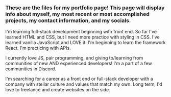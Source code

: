 ### These are the files for my portfolio page! This page will display info about myself, my most recent or most accomplished projects, my contact information, and my socials. 

I'm learning full-stack development beginning with front end. So far I've learned HTML and CSS, but I need more practice with styling in CSS. I've learned vanilla JavaScript and LOVE it. I'm beginning to learn the framework React. I'm practicing with APIs.

I currently love JS, pair programming, and giving to/learning from communities of new AND experienced developers! I'm a part of a few communities in Discord.

I'm searching for a career as a front end or full-stack developer with a company with stellar culture and values that match my own. Long term, I'd love to freelance and create websites on the side. 
